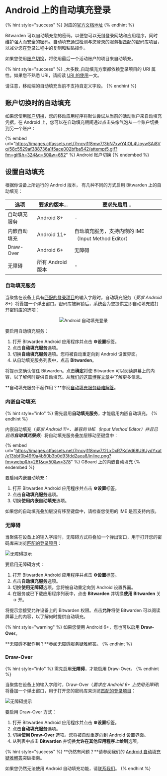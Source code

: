 # Android 上的自动填充登录

{% hint style="success" %}
对应的[官方文档地址](https://bitwarden.com/help/article/auto-fill-android/)
{% endhint %}

Bitwarden 可以自动填充您的密码，以便您可以无缝登录网站和应用程序，同时维护强大而安全的密码。自动填充通过检测与您登录的服务相匹配的密码库项目，以减少您在登录过程中的复制和粘贴操作。

如果您使用[账户切换](../../../your-vault/account-switching.md)，将使用最后一个活动账户的项目来自动填充。

{% hint style="success" %}
_大多数_自动填充方案都依赖登录项目的 URI 属性。如果您不熟悉 URI，请阅读 [URI 的使用](../../../auto-fill/using-uris.md)一文。

请注意，移动端的自动填充当前不支持自定义字段。
{% endhint %}

## 账户切换时的自动填充 <a href="#auto-fill-while-account-switching" id="auto-fill-while-account-switching"></a>

如果您使用[账户切换](../../../your-vault/account-switching.md)，您的移动应用程序将默认尝试从当前的活动账户来自动填充凭据。在 Android 上，您可以在自动填充期间通过点击头像气泡从一个账户切换到另一个账户：

{% embed url="https://images.ctfassets.net/7rncvj1f8mw7/3bN7xwY4iOL4UoywSAi8Vq/58c5529af388736a1f5ace002bfba542/attempt5.gif?fm=gif&h=324&q=50&w=652" %}
Android 账户切换
{% endembed %}

## 设置自动填充 <a href="#setup-auto-fill" id="setup-auto-fill"></a>

根据你设备上所运行的 Android 版本， 有几种不同的方式启用 Bitwarden 上的自动填充：

| 选项        | 要求的版本...      | 要求先启用...                              |
| --------- | ------------- | ------------------------------------- |
| 自动填充服务    | Android 8+    | -                                     |
| 内嵌自动填充    | Android 11+   | 自动填充服务，支持内嵌的 IME（Input Method Editor） |
| Draw-Over | Android 6+    | 无障碍                                   |
| 无障碍       | 所有 Android 版本 | -                                     |

### 自动填充服务 <a href="#autofill-service" id="autofill-service"></a>

当聚焦在设备上具有[匹配的登录项目](../../../auto-fill/using-uris.md)的输入字段时，自动填充服务（_要求 Android 8+_）将叠加一个弹出窗口。密码库被解锁后，系统会为您提供立即自动填充或打开密码库的选项：

<div align="center">

<img src="../../../.gitbook/assets/only-autofill-service.png" alt="Android 自动填充登录">

</div>

要启用自动填充服务：

1. 打开 Bitwarden Android 应用程序并点击 **⚙️设置**标签。
2. 点击**自动填充服务**选项。
3. 切换**自动填充服务**选项。您将被自动重定向到 Android 设置界面。
4. 从自动填充服务列表中，点击 **Bitwarden**。

将提示您确认信任 Bitwarden。点击**确定**将使 Bitwarden 可以阅读屏幕上的内容，以了解何时提供自动填充。从[我们的这篇博客文章](https://bitwarden.com/blog/post/the-oreo-autofill-framework)中了解更多信息。

**自动填充服务不起作用？**参阅[自动填充服务疑难解答](../../../auto-fill/troubleshooting-android-auto-fill.md#troubleshooting-the-autofill-service)。

### 内嵌自动填充 <a href="#inline-autofill" id="inline-autofill"></a>

{% hint style="info" %}
需先启用**自动填充服务**，才能启用内嵌自动填充。
{% endhint %}

内嵌自动填充（_要求 Android 11+、兼容的 IME（Input Method Editor）并且已启用**自动填充服务**_）将自动填充服务叠加层移动至键盘中：

{% embed url="https://images.ctfassets.net/7rncvj1f8mw7/2LxDxR7KcVd68U9UydYxat/e13bbf0b49f9a4b50b3b0d93fdd2aea8/inline.png?fm=webp&h=281&q=50&w=378" %}
GBoard 上的内嵌自动填充
{% endembed %}

要启用内嵌自动填充：

1. 打开 Bitwarden Android 应用程序并点击 **⚙️设置**标签。
2. 点击**自动填充服务**选项。
3. 切换**使用内嵌自动填充**选项。

如果您的自动填充叠加层没有移至键盘中，请检查您使用的 IME 是否支持内嵌。

### 无障碍 <a href="#accessibility" id="accessibility"></a>

当聚焦在设备上的输入字段时，无障碍方式将叠加一个弹出窗口，用于打开您的密码库来浏览[匹配的登录项目](../../../auto-fill/using-uris.md)：

![无障碍提示](../../../.gitbook/assets/drawover.png)

要启用无障碍方式：

1. 打开 Bitwarden Android 应用程序并点击 **⚙️设置**标签。
2. 点击**自动填充服务**选项。
3. 切换**使用无障碍**选项。您将被自动重定向到 Android 设置界面。
4. 在服务或已下载应用程序列表中，点击 **Bitwarden** 并切换**使用 Bitwarden** 关 → 开。

将提示您接受允许设备上的 Bitwarden 权限。点击**允许**将使 Bitwarden 可以阅读屏幕上的内容，以了解何时提供自动填充。

{% hint style="warning" %}
如果您使用 Android 6+，您也可以启用 **Draw-Over**。

**无障碍不起作用？**参阅[无障碍服务疑难解答](../../../auto-fill/troubleshooting-android-auto-fill.md#troubleshooting-the-accessibility-service)。
{% endhint %}

### Draw-Over <a href="#draw-over" id="draw-over"></a>

{% hint style="info" %}
需先启用**无障碍**，才能启用 Draw-Over。
{% endhint %}

当聚焦在设备上的输入字段时，Draw-Over（_要求在 Android 6+ 上使用无障碍_）将叠加一个弹出窗口，用于打开您的密码库来浏览[匹配的登录项目](../../../auto-fill/using-uris.md)：

![无障碍提示](../../../.gitbook/assets/drawover.png)

要启用 Draw-Over 方式：

1. 打开 Bitwarden Android 应用程序并点击 **⚙️设置**标签。
2. 点击**自动填充服务**选项。
3. 切换**使用 Draw-Over** 选项。您将被自动重定向到 Android 设置界面。
4. 从列表中点击 **Bitwarden** 并切换**允许在其他应用程序上绘制**选项。

{% hint style="success" %}
**仍然有问题？**请参阅我们的 [Android 自动填充疑难解答](../../../auto-fill/troubleshooting-android-auto-fill.md)突破指南。

如果您仍然无法使用 Android 自动填充功能，请[联系我们](https://bitwarden.com/contact)。
{% endhint %}

